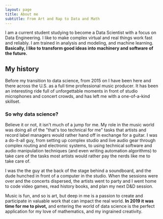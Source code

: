 ```yaml
---
layout: page
title: About me
subtitle: From Art and Rap to Data and Math
---
```

I am a current student studying to become a Data Scientist with a focus on Data Engineering. I like to make complex virtual and real things work fast and reliably. I am trained in analysis and modeling, and machine learning. **Basically, I like to transform good ideas into machinery and software of the future.** 
  
## My history
 
  Before my transition to data science, from 2015 on I have been here and there across the U.S. as a full time professional music producer. It has been an interesting ride full of unforgettable moments in front of studio microphones and concert crowds, and has left me with a one-of-a-kind skillset. 

### So why data science?

  Believe it or not, it isn't much of a jump for me. My role in the music world was doing all of the "that's too technical for  me" tasks that artists and record label managers would rather hand off in exchange for a guitar. I was a do-it-all guy, from setting up complex studio and live audio gear through complex routing and electronic systems, to using technical software and audio manipulation techniques (and even writing automation algorithms) to take care of the tasks most artists would rather pay the nerds like me to take care of. 
  
  I was the the guy at the back of the stage behind a soundboard, and the dude hunched in front of a computer in the studio. When the sessions were over and the concerts dispersed, the artists went to party and I went home to code video games, read history books, and plan my next D&D session.

Music is fun, and so is art, but deep in me is a passion to create and participate in valuable work that can impact the real world. 
**In 2019 it was time for me to pivot,** and entering the world of data science is the perfect application for my love of mathematics, and my ingrained creativity.


